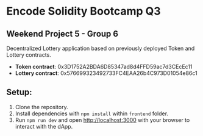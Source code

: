 
# Encode Solidity Bootcamp Q3
## Weekend Project 5 - Group 6

Decentralized Lottery application based on previously deployed Token and Lottery contracts.

- **Token contract**: 0x3D1752A2BDA6D85347ad8d4FFD59ac7d3CEcEc11
- **Lottery contract**: 0x576699323492733FC4EAA26b4C973D01054e86c1

## Setup:
1. Clone the repository.
2. Install dependencies with `npm install` within `frontend` folder.
3. Run `npm run dev` and open [http://localhost:3000](http://localhost:3000) with your browser to interact with the dApp.
